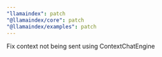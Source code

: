 ```yaml
---
"llamaindex": patch
"@llamaindex/core": patch
"@llamaindex/examples": patch
---
```


Fix context not being sent using ContextChatEngine
